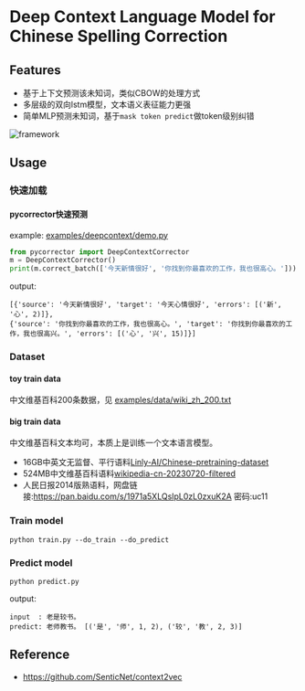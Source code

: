 # Deep Context Language Model for Chinese Spelling Correction


## Features

* 基于上下文预测该未知词，类似CBOW的处理方式
* 多层级的双向lstm模型，文本语义表征能力更强
* 简单MLP预测未知词，基于`mask token predict`做token级别纠错

![framework](https://github.com/shibing624/pycorrector/blob/master/docs/git_image/framework_context.jpeg)

## Usage
### 快速加载
#### pycorrector快速预测

example: [examples/deepcontext/demo.py](https://github.com/shibing624/pycorrector/blob/master/examples/deepcontext/demo.py)
```python
from pycorrector import DeepContextCorrector
m = DeepContextCorrector()
print(m.correct_batch(['今天新情很好', '你找到你最喜欢的工作，我也很高心。']))
```

output:
```shell
[{'source': '今天新情很好', 'target': '今天心情很好', 'errors': [('新', '心', 2)]},
{'source': '你找到你最喜欢的工作，我也很高心。', 'target': '你找到你最喜欢的工作，我也很高兴。', 'errors': [('心', '兴', 15)]}]
```

### Dataset


#### toy train data
中文维基百科200条数据，见
[examples/data/wiki_zh_200.txt](https://github.com/shibing624/pycorrector/blob/master/examples/data/wiki_zh_200.txt)

#### big train data

中文维基百科文本均可，本质上是训练一个文本语言模型。


- 16GB中英文无监督、平行语料[Linly-AI/Chinese-pretraining-dataset](https://huggingface.co/datasets/Linly-AI/Chinese-pretraining-dataset)
- 524MB中文维基百科语料[wikipedia-cn-20230720-filtered](https://huggingface.co/datasets/pleisto/wikipedia-cn-20230720-filtered)
- 人民日报2014版熟语料，网盘链接:https://pan.baidu.com/s/1971a5XLQsIpL0zL0zxuK2A  密码:uc11
### Train model

```
python train.py --do_train --do_predict
```

### Predict model
```
python predict.py
```

output:
```
input  : 老是较书。
predict: 老师教书。 [('是', '师', 1, 2), ('较', '教', 2, 3)]
```


## Reference
- https://github.com/SenticNet/context2vec